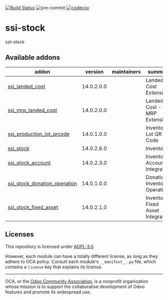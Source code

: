 [![Build Status](https://travis-ci.com/open-synergy/ssi-stock.svg?branch=14.0)](https://travis-ci.com/open-synergy/ssi-stock)
![pre-commit](https://github.com/open-synergy/ssi-stock/actions/workflows/pre-commit.yml/badge.svg)
[![codecov](https://codecov.io/gh/open-synergy/ssi-stock/branch/14.0/graph/badge.svg)](https://codecov.io/gh/open-synergy/ssi-stock)

<!-- /!\ do not modify above this line -->

# ssi-stock

sst-stock

<!-- /!\ do not modify below this line -->

<!-- prettier-ignore-start -->

[//]: # (addons)

Available addons
----------------
addon | version | maintainers | summary
--- | --- | --- | ---
[ssi_landed_cost](ssi_landed_cost/) | 14.0.2.0.0 |  | Landed Cost Extension
[ssi_mrp_landed_cost](ssi_mrp_landed_cost/) | 14.0.2.0.0 |  | Landed Cost - MRP Extension
[ssi_production_lot_qrcode](ssi_production_lot_qrcode/) | 14.0.1.0.0 |  | Inventory Lot QR Code
[ssi_stock](ssi_stock/) | 14.0.2.6.0 |  | Inventory
[ssi_stock_account](ssi_stock_account/) | 14.0.2.3.0 |  | Inventory + Accounting Integration
[ssi_stock_donation_operation](ssi_stock_donation_operation/) | 14.0.1.0.0 |  | Donation Inventory Operation
[ssi_stock_fixed_asset](ssi_stock_fixed_asset/) | 14.0.2.1.0 |  | Inventory + Fixed Asset Integration

[//]: # (end addons)

<!-- prettier-ignore-end -->

## Licenses

This repository is licensed under [AGPL-3.0](LICENSE).

However, each module can have a totally different license, as long as they adhere to OCA
policy. Consult each module's `__manifest__.py` file, which contains a `license` key
that explains its license.

----

OCA, or the [Odoo Community Association](http://odoo-community.org/), is a nonprofit
organization whose mission is to support the collaborative development of Odoo features
and promote its widespread use.
